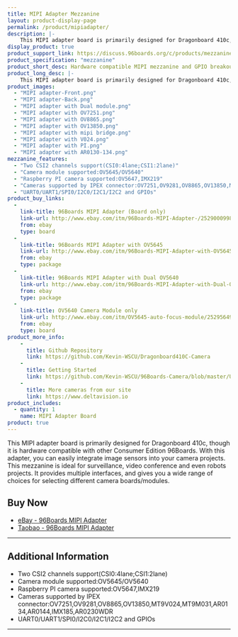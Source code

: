 ```yaml
---
title: MIPI Adapter Mezzanine
layout: product-display-page
permalink: /product/mipiadapter/
description: |-
    This MIPI adapter board is primarily designed for Dragonboard 410c, though it is hardware compatible with other Consumer Edition 96Boards. With this adapter, you can easily integrate image sensors into your camera projects. This mezzanine is ideal for surveillance, video conference and even robots projects. It provides multiple interfaces, and gives you a wide range of choices for selecting different camera boards/modules.
display_product: true
product_support_link: https://discuss.96boards.org/c/products/mezzanine
product_specification: "mezzanine"
product_short_desc: Hardware compatible MIPI mezzanine and GPIO breakout for 96Boards
product_long_desc: |-
    This MIPI adapter board is primarily designed for Dragonboard 410c, though it is hardware compatible with other Consumer Edition 96Boards. With this adapter, you can easily  integrate image sensors into your camera projects. This mezzanine is ideal for surveillance, video conference and even robots projects. It provides multiple interfaces, and gives you a wide range of choices for selecting different camera boards/modules.
product_images:
  - "MIPI adapter-Front.png"
  - "MIPI adapter-Back.png"
  - "MIPI adapter with Dual module.png"
  - "MIPI adapter with OV7251.png"
  - "MIPI adapter with OV8865.png"
  - "MIPI adapter with OV13850.png"
  - "MIPI adapter with mipi bridge.png"
  - "MIPI adapter with V024.png"
  - "MIPI adapter with PI.png"
  - "MIPI adapter with AR0130-134.png"
mezzanine_features:
  - "Two CSI2 channels support(CSI0:4lane;CSI1:2lane)"
  - "Camera module supported:OV5645/OV5640"
  - "Raspberry PI camera supported:OV5647,IMX219"
  - "Cameras supported by IPEX connector:OV7251,OV9281,OV8865,OV13850,MT9V024,MT9M031,AR0134,AR0144,IMX185,AR0230WDR"
  - "UART0/UART1/SPI0/I2C0/I2C1/I2C2 and GPIOs"
product_buy_links:
  -
    link-title: 96Boards MIPI Adapter (Board only)
    link-url: http://www.ebay.com/itm/96Boards-MIPI-Adapter-/252900099832?hash=item3ae20546f8:g:w1MAAOSw03lY5Aaf
    from: ebay
    type: board
  -
    link-title: 96Boards MIPI Adapter with OV5645
    link-url: http://www.ebay.com/itm/96Boards-MIPI-Adapter-with-OV5645-auto-focus-module-/252956476095?hash=item3ae56182bf:g:8z4AAOSwA29Y30WD
    from: ebay
    type: package
  -
    link-title: 96Boards MIPI Adapter with Dual OV5640
    link-url: http://www.ebay.com/itm/96Boards-MIPI-Adapter-with-Dual-OV5640-/252928072406?hash=item3ae3b01ad6:g:O7kAAOSwTM5Y4frc
    from: ebay
    type: package
  -
    link-title: OV5640 Camera Module only
    link-url: http://www.ebay.com/itm/OV5645-auto-focus-module/252956491650
    from: ebay
    type: board
product_more_info:
    -
      title: Github Repository
      link: https://github.com/Kevin-WSCU/Dragonboard410C-Camera
    -
      title: Getting Started
      link: https://github.com/Kevin-WSCU/96Boards-Camera/blob/master/UserGuide_V2.0/AISTARVISION-MIPI-Adapter%20V2.0-UserGuide.docx.pdf
    -
      title: More cameras from our site
      link: https://www.deltavision.io
product_includes:
  - quantity: 1
    name: MIPI Adapter Board
product: true
---
```

This MIPI adapter board is primarily designed for Dragonboard 410c, though it is hardware compatible with other Consumer Edition 96Boards. With this adapter, you can easily  integrate image sensors into your camera projects. This mezzanine is ideal for
surveillance, video conference and even robots projects. It provides multiple interfaces, and gives you a wide range of choices for selecting different camera boards/modules.

## Buy Now

- [eBay - 96Boards MIPI Adapter ](https://www.ebay.com/sch/aiwills-8/m.html?item=253133569033&rt=nc&_trksid=p2047675.l2562)
- [Taobao - 96Boards MIPI Adapter ](https://shop197360562.taobao.com/index.htm?spm=2013.1.w5002-18109524163.6.19891d77HGPQJ7)

***

## Additional Information

- Two CSI2 channels support(CSI0:4lane;CSI1:2lane)
- Camera module supported:OV5645/OV5640
- Raspberry PI camera supported:OV5647,IMX219
- Cameras supported by IPEX connector:OV7251,OV9281,OV8865,OV13850,MT9V024,MT9M031,AR0134,AR0144,IMX185,AR0230WDR
- UART0/UART1/SPI0/I2C0/I2C1/I2C2 and GPIOs

***

